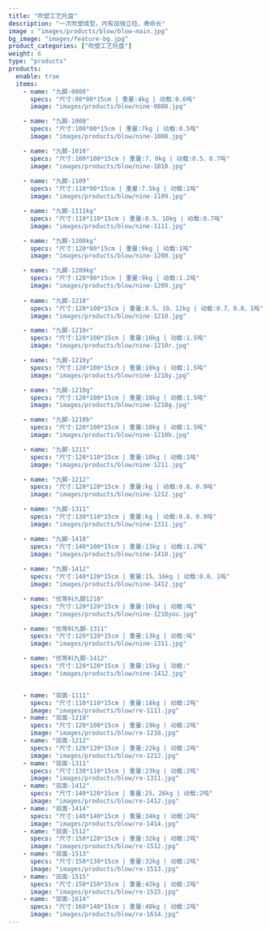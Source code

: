 ```yaml
---
title: "吹塑工艺托盘"
description: "一次吹塑成型，内有加强立柱，寿命长"
image : "images/products/blow/blow-main.jpg"
bg_image: "images/feature-bg.jpg"
product_categories: ["吹塑工艺托盘"]
weight: 6
type: "products"
products:
  enable: true
  items:
    - name: "九脚-0808"
      specs: "尺寸:80*80*15cm | 重量:4kg | 动载:0.6吨"
      image: "images/products/blow/nine-0808.jpg" 

    - name: "九脚-1008"
      specs: "尺寸:100*80*15cm | 重量:7kg | 动载:0.5吨"
      image: "images/products/blow/nine-1008.jpg" 

    - name: "九脚-1010"
      specs: "尺寸:100*100*15cm | 重量:7、9kg | 动载:0.5、0.7吨"
      image: "images/products/blow/nine-1010.jpg" 
    
    - name: "九脚-1109"
      specs: "尺寸:110*90*15cm | 重量:7.5kg | 动载:1吨"
      image: "images/products/blow/nine-1109.jpg"

    - name: "九脚-1111kg"
      specs: "尺寸:110*110*15cm | 重量:8.5、10kg | 动载:0.7吨"
      image: "images/products/blow/nine-1111.jpg" 

    - name: "九脚-1208kg"
      specs: "尺寸:120*80*15cm | 重量:9kg | 动载:1吨"
      image: "images/products/blow/nine-1208.jpg" 

    - name: "九脚-1209kg"
      specs: "尺寸:120*90*15cm | 重量:9kg | 动载:1.2吨"
      image: "images/products/blow/nine-1209.jpg" 
    
    - name: "九脚-1210"
      specs: "尺寸:120*100*15cm | 重量:8.5、10、12kg | 动载:0.7、0.8、1吨"
      image: "images/products/blow/nine-1210.jpg" 

    - name: "九脚-1210r"
      specs: "尺寸:120*100*15cm | 重量:10kg | 动载:1.5吨"
      image: "images/products/blow/nine-1210r.jpg"

    - name: "九脚-1210y"
      specs: "尺寸:120*100*15cm | 重量:10kg | 动载:1.5吨"
      image: "images/products/blow/nine-1210y.jpg" 

    - name: "九脚-1210g"
      specs: "尺寸:120*100*15cm | 重量:10kg | 动载:1.5吨"
      image: "images/products/blow/nine-1210g.jpg" 

    - name: "九脚-1210b"
      specs: "尺寸:120*100*15cm | 重量:10kg | 动载:1.5吨"
      image: "images/products/blow/nine-1210b.jpg" 

    - name: "九脚-1211"
      specs: "尺寸:120*110*15cm | 重量:10kg | 动载:1吨"
      image: "images/products/blow/nine-1211.jpg" 

    - name: "九脚-1212"
      specs: "尺寸:120*120*15cm | 重量:kg | 动载:0.8、0.9吨"
      image: "images/products/blow/nine-1212.jpg" 

    - name: "九脚-1311"
      specs: "尺寸:130*110*15cm | 重量:kg | 动载:0.8、0.9吨"
      image: "images/products/blow/nine-1311.jpg" 

    - name: "九脚-1410"
      specs: "尺寸:140*100*15cm | 重量:13kg | 动载:1.2吨"
      image: "images/products/blow/nine-1410.jpg" 
    
    - name: "九脚-1412"
      specs: "尺寸:140*120*15cm | 重量:15、16kg | 动载:0.8、1吨"
      image: "images/products/blow/nine-1412.jpg" 

    - name: "优等料九脚1210"
      specs: "尺寸:120*120*15cm | 重量:10kg | 动载:吨"
      image: "images/products/blow/nine-1210you.jpg" 

    - name: "优等料九脚-1311"
      specs: "尺寸:120*120*15cm | 重量:13kg | 动载:吨"
      image: "images/products/blow/nine-1311.jpg" 

    - name: "优等料九脚-1412"
      specs: "尺寸:120*120*15cm | 重量:15kg | 动载:"
      image: "images/products/blow/nine-1412.jpg" 


    - name: "双面-1111"
      specs: "尺寸:110*110*15cm | 重量:18kg | 动载:2吨"
      image: "images/products/blow/re-1111.jpg" 
    - name: "双面-1210"
      specs: "尺寸:120*100*15cm | 重量:19kg | 动载:2吨"
      image: "images/products/blow/re-1210.jpg" 
    - name: "双面-1212"
      specs: "尺寸:120*120*15cm | 重量:22kg | 动载:2吨"
      image: "images/products/blow/re-1212.jpg" 
    - name: "双面-1311"
      specs: "尺寸:130*110*15cm | 重量:23kg | 动载:2吨"
      image: "images/products/blow/re-1311.jpg" 
    - name: "双面-1412"
      specs: "尺寸:140*120*15cm | 重量:25、26kg | 动载:2吨"
      image: "images/products/blow/re-1412.jpg" 
    - name: "双面-1414"
      specs: "尺寸:140*140*15cm | 重量:34kg | 动载:2吨"
      image: "images/products/blow/re-1414.jpg" 
    - name: "双面-1512"
      specs: "尺寸:150*120*15cm | 重量:32kg | 动载:2吨"
      image: "images/products/blow/re-1512.jpg" 
    - name: "双面-1513"
      specs: "尺寸:150*130*15cm | 重量:32kg | 动载:2吨"
      image: "images/products/blow/re-1513.jpg" 
    - name: "双面-1515"
      specs: "尺寸:150*150*15cm | 重量:42kg | 动载:2吨"
      image: "images/products/blow/re-1515.jpg" 
    - name: "双面-1614"
      specs: "尺寸:160*140*15cm | 重量:40kg | 动载:2吨"
      image: "images/products/blow/re-1614.jpg" 
---
```

